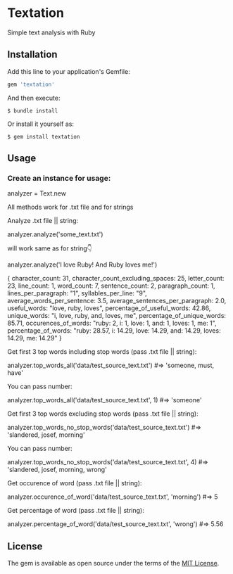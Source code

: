 # Textation

Simple text analysis with Ruby

## Installation

Add this line to your application's Gemfile:

```ruby
gem 'textation'
```

And then execute:

    $ bundle install

Or install it yourself as:

    $ gem install textation

## Usage

### Create an instance for usage:

analyzer = Text.new

All methods work for .txt file and for strings

Analyze .txt file || string:

analyzer.analyze('some_text.txt')

will work same as for string👇

analyzer.analyze('I love Ruby! And Ruby loves me!')

{ character_count: 31,
  character_count_excluding_spaces: 25,
  letter_count: 23,
  line_count: 1,
  word_count: 7,
  sentence_count: 2,
  paragraph_count: 1,
  lines_per_paragraph: "1",
  syllables_per_line: "9",
  average_words_per_sentence: 3.5,
  average_sentences_per_paragraph: 2.0,
  useful_words:  "love, ruby, loves",
  percentage_of_useful_words: 42.86,
  unique_words:  "i, love, ruby, and, loves, me",
  percentage_of_unique_words: 85.71,
  occurences_of_words: "ruby: 2, i: 1, love: 1, and: 1, loves: 1, me: 1",
  percentage_of_words: "ruby: 28.57, i: 14.29, love: 14.29, and: 14.29, loves: 14.29, me: 14.29"
}


Get first 3 top words including stop words (pass .txt file || string):

analyzer.top_words_all('data/test_source_text.txt')
#=> 'someone, must, have'

You can pass number:

analyzer.top_words_all('data/test_source_text.txt', 1)
#=> 'someone'


Get first 3 top words excluding stop words (pass .txt file || string):

analyzer.top_words_no_stop_words('data/test_source_text.txt')
#=> 'slandered, josef, morning'

You can pass number:

analyzer.top_words_no_stop_words('data/test_source_text.txt', 4)
#=> 'slandered, josef, morning, wrong'


Get occurence of word (pass .txt file || string):

analyzer.occurence_of_word('data/test_source_text.txt', 'morning')
#=> 5

Get percentage of word (pass .txt file || string):

analyzer.percentage_of_word('data/test_source_text.txt', 'wrong')
#=> 5.56

## License

The gem is available as open source under the terms of the [MIT License](https://opensource.org/licenses/MIT).
